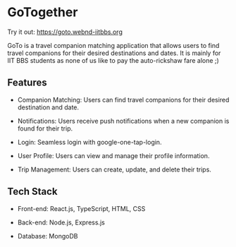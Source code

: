 # GoTogether

Try it out: https://goto.webnd-iitbbs.org

GoTo is a travel companion matching application that allows users to find travel companions for their desired destinations and dates. It is mainly for IIT BBS students as none of us like to pay the auto-rickshaw fare alone ;)

## Features

- Companion Matching: Users can find travel companions for their desired destination and date.

- Notifications: Users receive push notifications when a new companion is found for their trip.

- Login: Seamless login with google-one-tap-login.

- User Profile: Users can view and manage their profile information.

- Trip Management: Users can create, update, and delete their trips.

## Tech Stack

- Front-end: React.js, TypeScript, HTML, CSS

- Back-end: Node.js, Express.js

- Database: MongoDB
